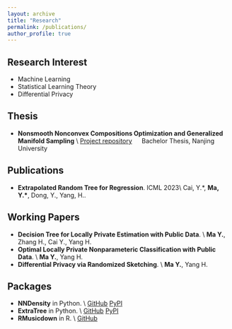 ```yaml
---
layout: archive
title: "Research"
permalink: /publications/
author_profile: true
---
```



Research Interest
---

- Machine Learning 
- Statistical Learning Theory
- Differential Privacy


Thesis
---

- **Nonsmooth Nonconvex Compositions Optimization and Generalized Manifold Sampling** \\
[Project repository](https://github.com/Karlmyh/ManifoldSampling) &emsp;  Bachelor Thesis, Nanjing University


Publications
---
- **Extrapolated Random Tree for Regression**. ICML 2023\\
Cai, Y.\*, **Ma, Y.\***, Dong, Y., Yang, H.. 


Working Papers
---

- **Decision Tree for Locally Private Estimation with Public Data**. \\
**Ma Y.**, Zhang H., Cai Y., Yang H.
- **Optimal Locally Private Nonparameteric Classification with Public Data**. \\
**Ma Y.**, Yang H. 
- **Differential Privacy via Randomized Sketching**. \\
**Ma Y.**, Yang H. 

Packages
---

- **NNDensity** in Python. \\
[GitHub](https://github.com/Karlmyh/NNDensity)  [PyPI](https://pypi.org/project/NNDensity/)
- **ExtraTree** in Python. \\
[GitHub](https://github.com/Karlmyh/ExtraTree)  [PyPI](https://pypi.org/project/ExtraTree/)
- **RMusicdown** in R. \\
[GitHub](https://github.com/Karlmyh/RMusicDown) 





<!-- {% if author.googlescholar %}
  You can also find my articles on <u><a href="{{author.googlescholar}}">my Google Scholar profile</a>.</u>
{% endif %}

{% include base_path %}

{% for post in site.publications reversed %}
  {% include archive-single.html %}
{% endfor %} -->
